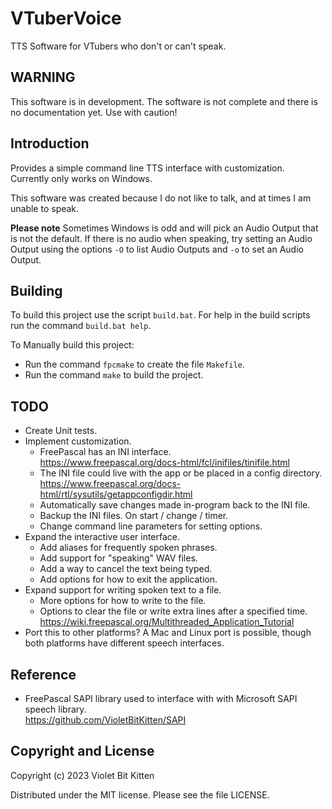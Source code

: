 # VTuberVoice

TTS Software for VTubers who don't or can't speak.

## WARNING

This software is in development. The software is not complete and there is no documentation yet. Use with caution!

## Introduction

Provides a simple command line TTS interface with customization. Currently only works on Windows.

This software was created because I do not like to talk, and at times I am unable to speak.

**Please note** Sometimes Windows is odd and will pick an Audio Output that is not the default. If there is no audio when speaking, try setting an Audio Output using the options `-O` to list Audio Outputs and `-o` to set an Audio Output.

## Building

To build this project use the script `build.bat`.
For help in the build scripts run the command `build.bat help`.

To Manually build this project:

* Run the command `fpcmake` to create the file `Makefile`.
* Run the command `make` to build the project.

## TODO

* Create Unit tests.
* Implement customization.
  * FreePascal has an INI interface.\
    <https://www.freepascal.org/docs-html/fcl/inifiles/tinifile.html>
  * The INI file could live with the app or be placed in a config directory.\
    <https://www.freepascal.org/docs-html/rtl/sysutils/getappconfigdir.html>
  * Automatically save changes made in-program back to the INI file.
  * Backup the INI files. On start / change / timer.
  * Change command line parameters for setting options.
* Expand the interactive user interface.
  * Add aliases for frequently spoken phrases.
  * Add support for "speaking" WAV files.
  * Add a way to cancel the text being typed.
  * Add options for how to exit the application.
* Expand support for writing spoken text to a file.
  * More options for how to write to the file.
  * Options to clear the file or write extra lines after a specified time.\
    <https://wiki.freepascal.org/Multithreaded_Application_Tutorial>
* Port this to other platforms? A Mac and Linux port is possible, though both platforms have different speech interfaces.

## Reference

* FreePascal SAPI library used to interface with with Microsoft SAPI speech library.\
  <https://github.com/VioletBitKitten/SAPI>

## Copyright and License

Copyright (c) 2023 Violet Bit Kitten

Distributed under the MIT license. Please see the file LICENSE.
